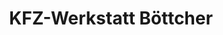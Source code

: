 ---
title: "KFZ-Werkstatt Böttcher"
url: /dippoldiswalde/kfz-werkstatt-boettcher/
shop: Autowerkstatt
---